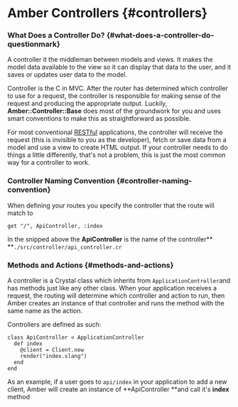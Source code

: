 # Amber Controllers {#controllers}

### What Does a Controller Do? {#what-does-a-controller-do-questionmark}

A controller it the middleman between models and views. It makes the model data available to the view so it can display that data to the user, and it saves or updates user data to the model.

Controller is the C in MVC. After the router has determined which controller to use for a request, the controller is responsible for making sense of the request and producing the appropriate output. Luckily, **Amber::Controller::Base** does most of the groundwork for you and uses smart conventions to make this as straightforward as possible.

For most conventional [RESTful](http://en.wikipedia.org/wiki/Representational_state_transfer) applications, the controller will receive the request \(this is invisible to you as the developer\), fetch or save data from a model and use a view to create HTML output. If your controller needs to do things a little differently, that's not a problem, this is just the most common way for a controller to work.

### Controller Naming Convention {#controller-naming-convention}

When defining your routes you specify the controller that the route will match to

```crystal
get "/", ApiController, :index
```

In the snipped above the **ApiController** is the name of the controller** **`./src/controller/api_controller.cr`

### Methods and Actions {#methods-and-actions}

A controller is a Crystal class which inherits from `ApplicationController`and has methods just like any other class. When your application receives a request, the routing will determine which controller and action to run, then Amber creates an instance of that controller and runs the method with the same name as the action.

Controllers are defined as such:

```crystal
class ApiController < ApplicationController
  def index
    @client = Client.new
    render("index.slang")
  end
end
```

As an example, if a user goes to `api/index` in your application to add a new client, Amber will create an instance of **ApiController **and call it's **index** method

